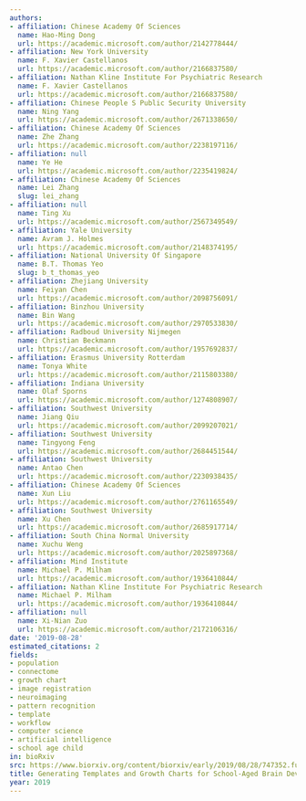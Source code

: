 ```yaml
---
authors:
- affiliation: Chinese Academy Of Sciences
  name: Hao-Ming Dong
  url: https://academic.microsoft.com/author/2142778444/
- affiliation: New York University
  name: F. Xavier Castellanos
  url: https://academic.microsoft.com/author/2166837580/
- affiliation: Nathan Kline Institute For Psychiatric Research
  name: F. Xavier Castellanos
  url: https://academic.microsoft.com/author/2166837580/
- affiliation: Chinese People S Public Security University
  name: Ning Yang
  url: https://academic.microsoft.com/author/2671338650/
- affiliation: Chinese Academy Of Sciences
  name: Zhe Zhang
  url: https://academic.microsoft.com/author/2238197116/
- affiliation: null
  name: Ye He
  url: https://academic.microsoft.com/author/2235419824/
- affiliation: Chinese Academy Of Sciences
  name: Lei Zhang
  slug: lei_zhang
- affiliation: null
  name: Ting Xu
  url: https://academic.microsoft.com/author/2567349549/
- affiliation: Yale University
  name: Avram J. Holmes
  url: https://academic.microsoft.com/author/2148374195/
- affiliation: National University Of Singapore
  name: B.T. Thomas Yeo
  slug: b_t_thomas_yeo
- affiliation: Zhejiang University
  name: Feiyan Chen
  url: https://academic.microsoft.com/author/2098756091/
- affiliation: Binzhou University
  name: Bin Wang
  url: https://academic.microsoft.com/author/2970533830/
- affiliation: Radboud University Nijmegen
  name: Christian Beckmann
  url: https://academic.microsoft.com/author/1957692837/
- affiliation: Erasmus University Rotterdam
  name: Tonya White
  url: https://academic.microsoft.com/author/2115803380/
- affiliation: Indiana University
  name: Olaf Sporns
  url: https://academic.microsoft.com/author/1274808907/
- affiliation: Southwest University
  name: Jiang Qiu
  url: https://academic.microsoft.com/author/2099207021/
- affiliation: Southwest University
  name: Tingyong Feng
  url: https://academic.microsoft.com/author/2684451544/
- affiliation: Southwest University
  name: Antao Chen
  url: https://academic.microsoft.com/author/2230938435/
- affiliation: Chinese Academy Of Sciences
  name: Xun Liu
  url: https://academic.microsoft.com/author/2761165549/
- affiliation: Southwest University
  name: Xu Chen
  url: https://academic.microsoft.com/author/2685917714/
- affiliation: South China Normal University
  name: Xuchu Weng
  url: https://academic.microsoft.com/author/2025897368/
- affiliation: Mind Institute
  name: Michael P. Milham
  url: https://academic.microsoft.com/author/1936410844/
- affiliation: Nathan Kline Institute For Psychiatric Research
  name: Michael P. Milham
  url: https://academic.microsoft.com/author/1936410844/
- affiliation: null
  name: Xi-Nian Zuo
  url: https://academic.microsoft.com/author/2172106316/
date: '2019-08-28'
estimated_citations: 2
fields:
- population
- connectome
- growth chart
- image registration
- neuroimaging
- pattern recognition
- template
- workflow
- computer science
- artificial intelligence
- school age child
in: bioRxiv
src: https://www.biorxiv.org/content/biorxiv/early/2019/08/28/747352.full.pdf
title: Generating Templates and Growth Charts for School-Aged Brain Development
year: 2019
---
```

